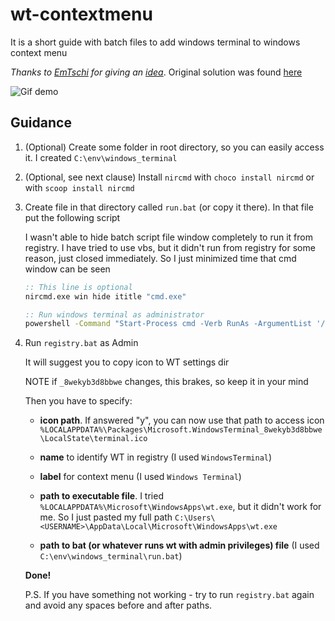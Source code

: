 # wt-contextmenu

It is a short guide with batch files to add windows terminal to windows context menu

*Thanks to [EmTschi](https://github.com/EmTschi) for giving an [idea](https://github.com/microsoft/terminal/issues/632#issuecomment-539420599)*.
Original solution was found [here](https://github.com/microsoft/terminal/issues/1060)

![Gif demo](https://media.giphy.com/media/WtJR5iJ1WngaKHye7G/giphy.gif)

## Guidance

1. (Optional) Create some folder in root directory, so you can easily access it. I created `C:\env\windows_terminal`
2. (Optional, see next clause) Install `nircmd` with `choco install nircmd` or with `scoop install nircmd`
3. Create file in that directory called `run.bat` (or copy it there).
   In that file put the following script

   I wasn't able to hide batch script file window completely to run it from registry. I have tried to use vbs, but it didn't run from registry for some reason, just closed immediately.
   So I just minimized time that cmd window can be seen
   ```bat
   :: This line is optional
   nircmd.exe win hide ititle "cmd.exe" 
   
   :: Run windows terminal as administrator
   powershell -Command "Start-Process cmd -Verb RunAs -ArgumentList '/c start wt -d %CD%'"
   ```

4. Run `registry.bat` as Admin

   It will suggest you to copy icon to WT settings dir
   
   NOTE if `_8wekyb3d8bbwe` changes, this brakes, so keep it in your mind

   Then you have to specify:
   * **icon path**.
   If answered "y", you can now use that path to access icon
   `%LOCALAPPDATA%\Packages\Microsoft.WindowsTerminal_8wekyb3d8bbwe\LocalState\terminal.ico`
   * **name** to identify WT in registry (I used `WindowsTerminal`)
   * **label** for context menu (I used `Windows Terminal`)

   * **path to executable file**.    I tried `%LOCALAPPDATA%\Microsoft\WindowsApps\wt.exe`, but it didn't work for me.
   So I just pasted my full path `C:\Users\<USERNAME>\AppData\Local\Microsoft\WindowsApps\wt.exe`

   * **path to bat (or whatever runs wt with admin privileges) file** (I used `C:\env\windows_terminal\run.bat`)

   **Done!**

   P.S. If you have something not working - try to run `registry.bat` again and avoid any spaces before and after paths.
